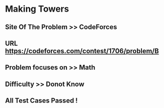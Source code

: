 #   Making Towers

## Site Of The Problem >> CodeForces

## URL https://codeforces.com/contest/1706/problem/B

## Problem focuses on >> Math

## Difficulty >> Donot Know

## All Test Cases Passed !


